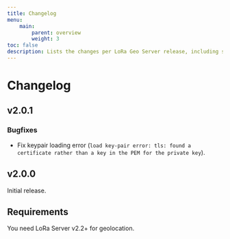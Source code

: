 ```yaml
---
title: Changelog
menu:
    main:
        parent: overview
        weight: 3
toc: false
description: Lists the changes per LoRa Geo Server release, including steps how to upgrade.
---
```


# Changelog

## v2.0.1

### Bugfixes

* Fix keypair loading error (`load key-pair error: tls: found a certificate rather than a key in the PEM for the private key`).

## v2.0.0

Initial release.

## Requirements

You need LoRa Server v2.2+ for geolocation.
